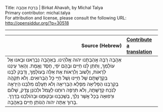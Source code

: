 <html>
<head></head>
<body>
Title: בִּרְכָּת אַהֲבַה | Birkat Ahavah, by Michal Talya<br />
Primary contributor: michal.talya<br />
For attribution and license, please consult the following URL: <a href="http://opensiddur.org/?p=30518">http://opensiddur.org/?p=30518</a>
<p />
<hr />

<table style="margin-left: auto;margin-right: auto;" class="draggable">
<thead><tr><th id="x" style="text-align: right;">Source (Hebrew)</th><th style="text-align: left;"><a href="/contributing/upload/">Contribute a translation</a></th></tr></thead>
<tbody>
<tr><td style="vertical-align:top;">
<div class="liturgy"><span lang="he">
אַהֲבָה רַבָּה אֲהַבְתָּנוּ יהוה אֱלֹהֵינוּ. 
בְּאַהֲבָה נִבְרֵאנוּ וּבָאנוּ אֶל עוֹלָמְךָ, 
וַתִּתֵּן לָנוּ חַיִּים וּבָהֶם יֹפִי, 
חֶסֶד וֶאֱמֶת. 
וְהָאֵר עֵינֵנוּ לִרְאוֹת, 
וְלָשׁוּב וְלִרְאוֹת אֶת אֵלֶּה בְּעוֹלָמְךָ, 
וְדַבֵּק לִבֵּנוּ בִּקְדֻשָּׁתָם שֶׁל חַיֵּינוּ 
וְשֶׁל חַיֵּי כָּל הַבְּרוּאִים. 
וְלֹא תִּקְהֶה בְּקִרְבֵּנוּ הַפְּלִיאָה מִפֶּלֶא הַבְּרִיאָה 
וְלֹא תֵּעָלֵם מִלִּבֵּנוּ הַיִּרְאָה לְנֹכַח קְדֻשָּׁתָהּ, 
וְלֹא תִּרְפֶּה רוּחֵנוּ לַעֲמֹל וּלְכוֹנֵן צֶדֶק, 
שָׁלוֹם וּרְפוּאָה בְּכָל אֲשֶׁר נֵלֵךְ, 
בְּשָׁכְבֵנוּ וּבְקוּמֵנוּ וּבְהוֹלְכֵנוּ בַּדֶּרֶךְ.
בָּרוּךְ אַתָּה יהוה 
הַנּוֹתֵן חַיִּים בְּאַהֲבָה.
</span></div></td>
 
<td style="vertical-align:top;">
<div class="english">

</div></td></tr>
</tbody></table>
</body>
</html>